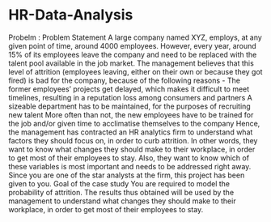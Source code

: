 # HR-Data-Analysis
Probelm : Problem Statement A large company named XYZ, employs, at any given point of time, around 4000 employees. However, every year, around 15% of its employees leave the company and need to be replaced with the talent pool available in the job market. The management believes that this level of attrition (employees leaving, either on their own or because they got fired) is bad for the company, because of the following reasons -  The former employees’ projects get delayed, which makes it difficult to meet timelines, resulting in a reputation loss among consumers and partners  A sizeable department has to be maintained, for the purposes of recruiting new talent More often than not, the new employees have to be trained for the job and/or given time to acclimatise themselves to the company Hence, the management has contracted an HR analytics firm to understand what factors they should focus on, in order to curb attrition. In other words, they want to know what changes they should make to their workplace, in order to get most of their employees to stay. Also, they want to know which of these variables is most important and needs to be addressed right away.  Since you are one of the star analysts at the firm, this project has been given to you.  Goal of the case study You are required to model the probability of attrition. The results thus obtained will be used by the management to understand what changes they should make to their workplace, in order to get most of their employees to stay.
